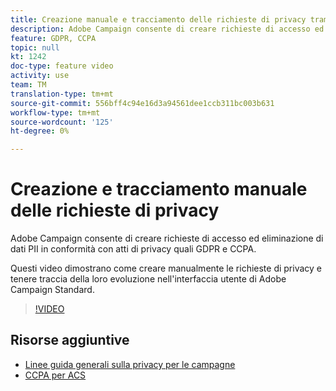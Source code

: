 ```yaml
---
title: Creazione manuale e tracciamento delle richieste di privacy tramite l'interfaccia utente di Adobe Campaign
description: Adobe Campaign consente di creare richieste di accesso ed eliminazione di dati PII in conformità con atti di privacy quali GDPR e CCPA. Questi video dimostrano come creare manualmente le richieste di privacy e tenere traccia della loro evoluzione nell'interfaccia utente di Adobe Campaign Standard.
feature: GDPR, CCPA
topic: null
kt: 1242
doc-type: feature video
activity: use
team: TM
translation-type: tm+mt
source-git-commit: 556bff4c94e16d3a94561dee1ccb311bc003b631
workflow-type: tm+mt
source-wordcount: '125'
ht-degree: 0%

---
```



# Creazione e tracciamento manuale delle richieste di privacy

Adobe Campaign consente di creare richieste di accesso ed eliminazione di dati PII in conformità con atti di privacy quali GDPR e CCPA.

Questi video dimostrano come creare manualmente le richieste di privacy e tenere traccia della loro evoluzione nell&#39;interfaccia utente di Adobe Campaign Standard.

>[!VIDEO](https://video.tv.adobe.com/v/29235?quality=12)

## Risorse aggiuntive

* [Linee guida generali sulla privacy per le campagne](https://helpx.adobe.com/campaign/kb/campaign-privacy-overview.html)
* [CCPA per ACS](https://helpx.adobe.com/campaign/kb/acs-privacy.html#ccpa)
